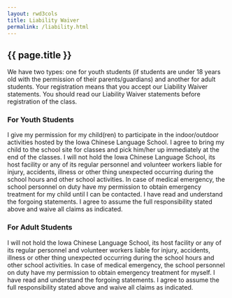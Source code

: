 ```yaml
---
layout: rwd3cols
title: Liability Waiver
permalink: /liability.html
---
```

## {{ page.title }}

We have two types: one for youth students (if students are under 18 years old with the permission of their parents/guardians) and another for adult students. Your registration means that you accept our Liability Waiver statements. You should read our Liability Waiver statements before registration of the class.

### For Youth Students

I give my permission for my child(ren) to participate in the indoor/outdoor activities hosted by the Iowa Chinese Language School. I agree to bring my child to the school site for classes and pick him/her up immediately at the end of the classes. I will not hold the Iowa Chinese Language School, its host facility or any of its regular personnel and volunteer workers liable for injury, accidents, illness or other thing unexpected occurring during the school hours and other school activities. In case of medical emergency, the school personnel on duty have my permission to obtain emergency treatment for my child until I can be contacted. I have read and understand the forgoing statements. I agree to assume the full responsibility stated above and waive all claims as indicated.

### For Adult Students

I will not hold the Iowa Chinese Language School, its host facility or any of its regular personnel and volunteer workers liable for injury, accidents, illness or other thing unexpected occurring during the school hours and other school activities. In case of medical emergency, the school personnel on duty have my permission to obtain emergency treatment for myself. I have read and understand the forgoing statements. I agree to assume the full responsibility stated above and waive all claims as indicated. 


